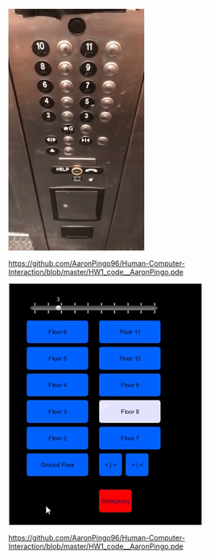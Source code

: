 ![Elevator_Gif_Aaron](https://github.com/AaronPingo96/Human-Computer-Interaction/blob/master/hw1.elevator.gif)

https://github.com/AaronPingo96/Human-Computer-Interaction/blob/master/HW1_code__AaronPingo.pde

![project_Gif_Aaron](https://github.com/AaronPingo96/Human-Computer-Interaction/blob/master/hw1.Pingo.gif)


https://github.com/AaronPingo96/Human-Computer-Interaction/blob/master/HW1_code__AaronPingo.pde
